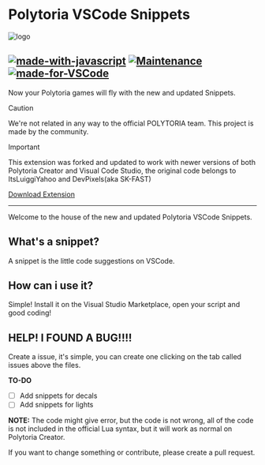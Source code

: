 # Polytoria VSCode Snippets

![logo](icon.png)

[![made-with-javascript](https://img.shields.io/badge/Made%20with-JavaScript-1f425f.svg)](https://www.javascript.com)
[![Maintenance](https://img.shields.io/badge/Maintained%3F-yes-green.svg)](https://GitHub.com/hawl1/Polytoria-CodeSnippets/graphs/commit-activity)
[![made-for-VSCode](https://img.shields.io/badge/Made%20for-VSCode-1f425f.svg)](https://code.visualstudio.com/)
---

Now your Polytoria games will fly with the new and updated Snippets.


> [!CAUTION]
> We're not related in any way to the official POLYTORIA team. This project is made by the community.

> [!IMPORTANT]
> This extension was forked and updated to work with newer versions of both Polytoria Creator and Visual Code Studio, the original code belongs to ItsLuiggiYahoo and DevPixels(aka SK-FAST)

[Download Extension](https://marketplace.visualstudio.com/items?itemName=Hawli.polytoria-lua-snippets)

---
Welcome to the house of the new and updated Polytoria VSCode Snippets.

## What's a snippet?

A snippet is the little code suggestions on VSCode. 

## How can i use it? 

Simple! Install it on the Visual Studio Marketplace, open your script and good coding!

## HELP! I FOUND A BUG!!!!

Create a issue, it's simple, you can create one clicking on the tab called issues above the files.

**TO-DO**
- [ ] Add snippets for decals
- [ ] Add snippets for lights

**NOTE:**
The code might give error, but the code is not wrong, all of the code is not included in the official Lua syntax, but it will work as normal on Polytoria Creator.

If you want to change something or contribute, please create a pull request.

